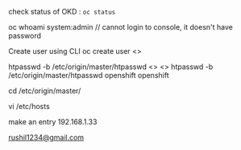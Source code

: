 check status of OKD : 
`oc status`

oc whoami
system:admin // cannot login to console, it doesn't have password

Create user using CLI
oc create user <<openshift>>

htpasswd -b /etc/origin/master/htpasswd <<username>> <<pwd>>
htpasswd -b /etc/origin/master/htpasswd openshift openshift


cd /etc/origin/master/

vi /etc/hosts

make an entry 192.168.1.33


rushil1234@gmail.com

